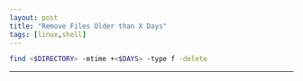 ```yaml
---
layout: post
title: "Remove Files Older than X Days"
tags: [linux,shell]
---
```


```bash
find <$DIRECTORY> -mtime +<$DAYS> -type f -delete
```

---
